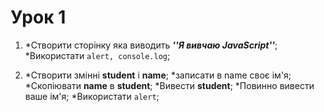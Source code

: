 # Урок 1

1. *Створити сторінку яка виводить ***''Я вивчаю JavaScript''***; 
   *Використати ```alert, console.log```;

2. *Створити змінні **student** i **name**;
   *записати в name своє ім'я;
   *Скопіювати **name** в **student**;
   *Вивести **student**;
   *Повинно вивести ваше ім'я;
   *Використати ```alert```;

